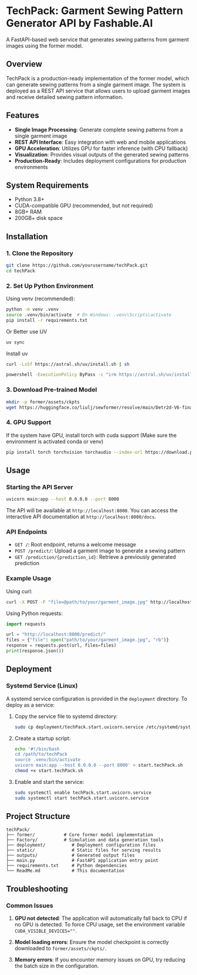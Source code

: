 # TechPack: Garment Sewing Pattern Generator API by Fashable.AI

A FastAPI-based web service that generates sewing patterns from garment images using the former model.

## Overview

TechPack is a production-ready implementation of the former model, which can generate sewing patterns from a single garment image. The system is deployed as a REST API service that allows users to upload garment images and receive detailed sewing pattern information.

## Features

- **Single Image Processing**: Generate complete sewing patterns from a single garment image
- **REST API Interface**: Easy integration with web and mobile applications
- **GPU Acceleration**: Utilizes GPU for faster inference (with CPU fallback)
- **Visualization**: Provides visual outputs of the generated sewing patterns
- **Production-Ready**: Includes deployment configurations for production environments

## System Requirements

- Python 3.8+
- CUDA-compatible GPU (recommended, but not required)
- 8GB+ RAM
- 200GB+ disk space

## Installation

### 1. Clone the Repository

```bash
git clone https://github.com/yourusername/techPack.git
cd techPack
```

### 2. Set Up Python Environment

Using venv (recommended):

```bash
python -m venv .venv
source .venv/bin/activate  # On Windows: .venv\Scripts\activate
pip install -r requirements.txt
```

Or Better use UV 
```bash
uv sync
```
Install uv
```bash
curl -LsSf https://astral.sh/uv/install.sh | sh
```
```bash
powershell -ExecutionPolicy ByPass -c "irm https://astral.sh/uv/install.ps1 | iex"
```

### 3. Download Pre-trained Model

```bash
mkdir -p former/assets/ckpts
wget https://huggingface.co/liulj/sewformer/resolve/main/Detr2d-V6-final-dif-ce-focal-schd-agp_checkpoint_37.pth -O former/assets/ckpts/Detr2d-V6-final-dif-ce-focal-schd-agp_checkpoint_37.pth
```

### 4. GPU Support
If the system have GPU, install torch with cuda support (Make sure the environment is activated conda or venv)
```bash
pip install torch torchvision torchaudio --index-url https://download.pytorch.org/whl/cu118 --upgrade
```


## Usage

### Starting the API Server

```bash
uvicorn main:app --host 0.0.0.0 --port 8000
```

The API will be available at `http://localhost:8000`. You can access the interactive API documentation at `http://localhost:8000/docs`.

### API Endpoints

- `GET /`: Root endpoint, returns a welcome message
- `POST /predict/`: Upload a garment image to generate a sewing pattern
- `GET /prediction/{prediction_id}`: Retrieve a previously generated prediction

### Example Usage

Using curl:

```bash
curl -X POST -F "file=@path/to/your/garment_image.jpg" http://localhost:8000/predict/
```

Using Python requests:

```python
import requests

url = "http://localhost:8000/predict/"
files = {"file": open("path/to/your/garment_image.jpg", "rb")}
response = requests.post(url, files=files)
print(response.json())
```

## Deployment

### Systemd Service (Linux)

A systemd service configuration is provided in the `deployment` directory. To deploy as a service:

1. Copy the service file to systemd directory:
   ```bash
   sudo cp deployment/techPack.start.uvicorn.service /etc/systemd/system/
   ```

2. Create a startup script:
   ```bash
   echo '#!/bin/bash
   cd /path/to/techPack
   source .venv/bin/activate
   uvicorn main:app --host 0.0.0.0 --port 8000' > start.techPack.sh
   chmod +x start.techPack.sh
   ```

3. Enable and start the service:
   ```bash
   sudo systemctl enable techPack.start.uvicorn.service
   sudo systemctl start techPack.start.uvicorn.service
   ```

## Project Structure

```
techPack/
├── former/           # Core former model implementation
├── Factory/          # Simulation and data generation tools
├── deployment/          # Deployment configuration files
├── static/              # Static files for serving results
├── outputs/             # Generated output files
├── main.py              # FastAPI application entry point
├── requirements.txt     # Python dependencies
└── ReadMe.md            # This documentation
```

## Troubleshooting

### Common Issues

1. **GPU not detected**: The application will automatically fall back to CPU if no GPU is detected. To force CPU usage, set the environment variable `CUDA_VISIBLE_DEVICES=""`.

2. **Model loading errors**: Ensure the model checkpoint is correctly downloaded to `former/assets/ckpts/`.

3. **Memory errors**: If you encounter memory issues on GPU, try reducing the batch size in the configuration.